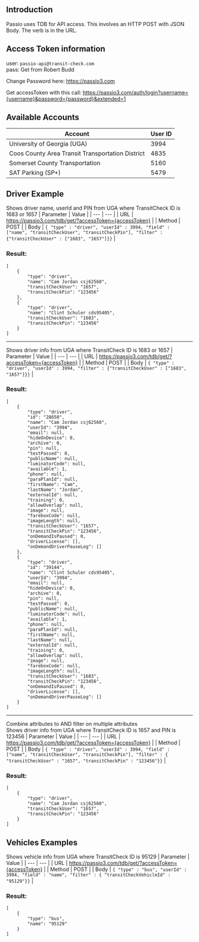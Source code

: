 ## Introduction

Passio uses TDB for API access. This involves an HTTP POST with JSON Body. The verb is in the URL.

## Access Token information

user: `passio-api@transit-check.com`  
pass: Get from Robert Budd

Change Password here:
https://passio3.com

Get accessToken with this call:
https://passio3.com/auth/login?username={username}&password={password}&extended=1

## Available Accounts

| Account | User ID |
| --- | --- |
| University of Georgia (UGA) |  3994 |
| Coos County Area Transit Transportation District |  4835 |
| Somerset County Transportation |  5160 |
| SAT Parking (SP+) |  5479 |

## Driver Example

Shows driver name, userId and PIN from UGA where TransitCheck ID is 1683 or 1657
| Parameter | Value |
| --- | --- |
| URL | https://passio3.com/tdb/get/?accessToken={accessToken} |
| Method | POST |
| Body | `{ "type" : "driver", "userId" : 3994, "field" : ["name", "transitCheckUser", "transitCheckPin"], "filter" : {"transitCheckUser" : ["1683", "1657"]}}` |

### Result:

```
[
    {
        "type": "driver",
        "name": "Cam Jordan csj62560",
        "transitCheckUser": "1657",
        "transitCheckPin": "123456"
    },
    {
        "type": "driver",
        "name": "Clint Schuler cds95405",
        "transitCheckUser": "1683",
        "transitCheckPin": "123456"
    }
]
```

---

Shows driver info from UGA where TransitCheck ID is 1683 or 1657
| Parameter | Value |
| --- | --- |
| URL | https://passio3.com/tdb/get/?accessToken={accessToken} |
| Method | POST |
| Body | `{ "type" : "driver", "userId" : 3994, "filter" : {"transitCheckUser" : ["1683", "1657"]}}` |

### Result:
```
[
    {
        "type": "driver",
        "id": "28650",
        "name": "Cam Jordan csj62560",
        "userId": "3994",
        "email": null,
        "hideOnDevice": 0,
        "archive": 0,
        "pin": null,
        "testPassed": 0,
        "publicName": null,
        "luminatorCode": null,
        "available": 1,
        "phone": null,
        "paraPlanId": null,
        "firstName": "Cam",
        "lastName": "Jordan",
        "externalId": null,
        "training": 0,
        "allowOverlap": null,
        "image": null,
        "fareboxCode": null,
        "imageLength": null,
        "transitCheckUser": "1657",
        "transitCheckPin": "123456",
        "onDemandIsPaused": 0,
        "driverLicense": [],
        "onDemandDriverPauseLog": []
    },
    {
        "type": "driver",
        "id": "39144",
        "name": "Clint Schuler cds95405",
        "userId": "3994",
        "email": null,
        "hideOnDevice": 0,
        "archive": 0,
        "pin": null,
        "testPassed": 0,
        "publicName": null,
        "luminatorCode": null,
        "available": 1,
        "phone": null,
        "paraPlanId": null,
        "firstName": null,
        "lastName": null,
        "externalId": null,
        "training": 0,
        "allowOverlap": null,
        "image": null,
        "fareboxCode": null,
        "imageLength": null,
        "transitCheckUser": "1683",
        "transitCheckPin": "123456",
        "onDemandIsPaused": 0,
        "driverLicense": [],
        "onDemandDriverPauseLog": []
    }
]
```

---

Combine attributes to AND filter on multiple attributes\
Shows driver info from UGA where TransitCheck ID is 1657 and PIN is 123456
| Parameter | Value |
| --- | --- |
| URL | https://passio3.com/tdb/get/?accessToken={accessToken} |
| Method | POST |
| Body | `{ "type" : "driver", "userId" : 3994, "field" : ["name", "transitCheckUser", "transitCheckPin"], "filter" : { "transitCheckUser" : "1657", "transitCheckPin" : "123456"}}` |

### Result:
```
[
    {
        "type": "driver",
        "name": "Cam Jordan csj62560",
        "transitCheckUser": "1657",
        "transitCheckPin": "123456"
    }
]
```


## Vehicles Examples

Shows vehicle info from UGA where TransitCheck ID is 95129
| Parameter | Value |
| --- | --- |
| URL | https://passio3.com/tdb/get/?accessToken={accessToken} |
| Method | POST |
| Body | `{ "type" : "bus", "userId" : 3994, "field" : "name", "filter" : { "transitCheckVehicleId" : "95129"}}` |

### Result:
```
[
    {
        "type": "bus",
        "name": "95129"
    }
]
```





